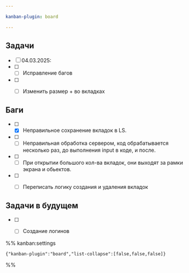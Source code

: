 ```yaml
---

kanban-plugin: board

---
```


## Задачи

- [ ] 04.03.2025:
- [ ] - [ ] Исправление багов
- [ ] - [ ] Изменить размер + во вкладках


## Баги

- [ ] - [x] Неправильное сохранение вкладок в LS.
- [ ] - [ ] Неправильная обработка сервером, код обрабатывается несколько раз, до выполнения input в коде, и после.
- [ ] - [ ] При открытии большого кол-ва вкладок, они выходят за рамки экрана и обьектов.
- [ ] - [ ] Переписать логику создания и удаления вкладок


## Задачи в будущем

- [ ] - [ ] Создание логинов




%% kanban:settings
```
{"kanban-plugin":"board","list-collapse":[false,false,false]}
```
%%